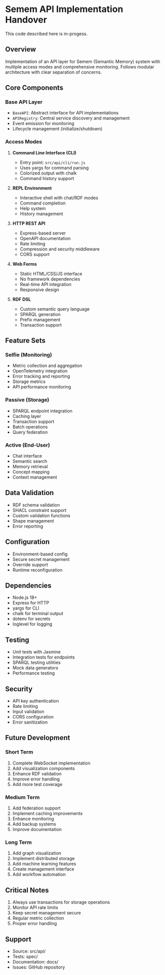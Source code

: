 # Semem API Implementation Handover

This code described here is in-progess.

## Overview
Implementation of an API layer for Semem (Semantic Memory) system with multiple access modes and comprehensive monitoring. Follows modular architecture with clear separation of concerns.

## Core Components

### Base API Layer
- `BaseAPI`: Abstract interface for API implementations
- `APIRegistry`: Central service discovery and management
- Event emission for monitoring
- Lifecycle management (initialize/shutdown)

### Access Modes
1. **Command Line Interface (CLI)**
   - Entry point: `src/api/cli/run.js`
   - Uses yargs for command parsing
   - Colorized output with chalk
   - Command history support

2. **REPL Environment**
   - Interactive shell with chat/RDF modes
   - Command completion
   - Help system
   - History management

3. **HTTP REST API**
   - Express-based server
   - OpenAPI documentation
   - Rate limiting
   - Compression and security middleware
   - CORS support

4. **Web Forms**
   - Static HTML/CSS/JS interface
   - No framework dependencies
   - Real-time API integration
   - Responsive design

5. **RDF DSL**
   - Custom semantic query language
   - SPARQL generation
   - Prefix management
   - Transaction support

## Feature Sets

### Selfie (Monitoring)
- Metric collection and aggregation
- OpenTelemetry integration
- Error tracking and reporting
- Storage metrics
- API performance monitoring

### Passive (Storage)
- SPARQL endpoint integration
- Caching layer
- Transaction support
- Batch operations
- Query federation

### Active (End-User)
- Chat interface
- Semantic search
- Memory retrieval
- Concept mapping
- Context management

## Data Validation
- RDF schema validation
- SHACL constraint support
- Custom validation functions
- Shape management
- Error reporting

## Configuration
- Environment-based config
- Secure secret management
- Override support
- Runtime reconfiguration

## Dependencies
- Node.js 18+
- Express for HTTP
- yargs for CLI
- chalk for terminal output
- dotenv for secrets
- loglevel for logging

## Testing
- Unit tests with Jasmine
- Integration tests for endpoints
- SPARQL testing utilities
- Mock data generators
- Performance testing

## Security
- API key authentication
- Rate limiting
- Input validation
- CORS configuration
- Error sanitization

## Future Development

### Short Term
1. Complete WebSocket implementation
2. Add visualization components
3. Enhance RDF validation
4. Improve error handling
5. Add more test coverage

### Medium Term
1. Add federation support
2. Implement caching improvements
3. Enhance monitoring
4. Add backup systems
5. Improve documentation

### Long Term
1. Add graph visualization
2. Implement distributed storage
3. Add machine learning features
4. Create management interface
5. Add workflow automation

## Critical Notes
1. Always use transactions for storage operations
2. Monitor API rate limits
3. Keep secret management secure
4. Regular metric collection
5. Proper error handling

## Support
- Source: src/api/
- Tests: spec/
- Documentation: docs/
- Issues: GitHub repository
